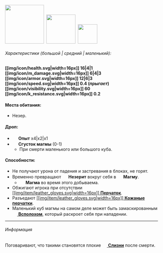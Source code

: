 <img src="https://gamepedia.cursecdn.com/minecraft_gamepedia/e/ed/Magma_Cube.png" width="128"> 
<img src="https://gamepedia.cursecdn.com/minecraft_gamepedia/e/ed/Magma_Cube.png" width="96"> 
<img src="https://gamepedia.cursecdn.com/minecraft_gamepedia/e/ed/Magma_Cube.png" width="64"> 

###### Характеристики (*большой | средний | маленький*):
**[[img/icon/health.svg|width=16px]] 16|4|1
[[img/icon/m_damage.svg|width=16px]] 6|4|3
[[img/icon/armor.svg|width=16px]] 12|6|3
[[img/icon/speed.svg|width=16px]] 0.4 (*прыгает*)
[[img/icon/visibility.svg|width=16px]] 60
[[img/icon/k_resistance.svg|width=16px]] 0.2**

#### Места обитания:
- Незер.

#### Дроп:
- <img src="https://gamepedia.cursecdn.com/minecraft_gamepedia/3/38/Experience_Orb.gif" width="16"> **Опыт** x4|x2|x1
- <img src="https://gamepedia.cursecdn.com/minecraft_gamepedia/0/08/Magma_Cream_JE3_BE2.png" width="16"> **Сгусток магмы** (0-1)
  - При смерти маленького или большого куба.

#### Способности:
- Не получают урона от падения и застревания в блоках, не горят.
- Временно превращают <img src="https://gamepedia.cursecdn.com/minecraft_gamepedia/0/02/Netherrack_JE4_BE2.png" width="16"> **Незерит** вокруг себя в <img src="https://gamepedia.cursecdn.com/minecraft_gamepedia/d/d1/Magma_Block_JE2_BE2.gif" width="16"> **Магму**.
  - <img src="https://gamepedia.cursecdn.com/minecraft_gamepedia/d/d1/Magma_Block_JE2_BE2.gif" width="16"> **Магма** во время этого добываема.
- Обжигают игрока при отсутствии [[[img/item/leather_gloves.svg|width=16px]] **Перчаток**](https://github.com/SoSeDiK-Universe/Wiki/wiki/Перчатки).
- Разъедают [[[img/item/leather_gloves.svg|width=16px]] **Кожаные перчатки**](https://github.com/SoSeDiK-Universe/Wiki/wiki/Кожаные-перчатки).
- Маленький куб магмы на самом деле может быть замаскированным [<img src="https://gamepedia.cursecdn.com/minecraft_gamepedia/5/5a/Blaze.gif" width="16"> **Всполохом**](https://github.com/SoSeDiK-Universe/Wiki/wiki/Всполох), который раскроет себя при нападении.

___
###### Информация
Поговаривают, что такими становятся плохие [<img src="https://gamepedia.cursecdn.com/minecraft_gamepedia/3/38/Slime.png" width="16"> **Слизни**](https://github.com/SoSeDiK-Universe/Wiki/wiki/Слизень) после смерти.